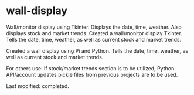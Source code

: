 # wall-display
Wall/monitor display using Tkinter. Displays the date, time, weather. Also displays stock and market trends.  Created a wall/monitor display Tkinter. Tells the date, time, weather, as well as current stock and market trends. 

Created a wall display using Pi and Python. Tells the date, time, weather, as well as current stock and market trends.


For others use: If stock/market trends section is to be utilized, Python API/account updates pickle files from previous projects are to be used.

Last modified: completed.
